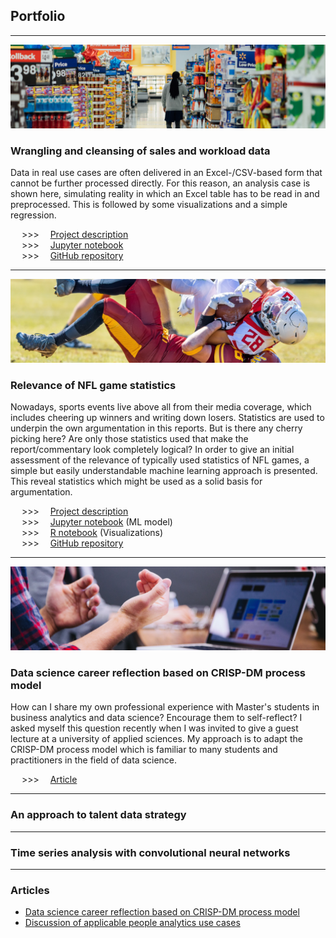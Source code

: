 ## Portfolio

---

<img src="IMG/wrangling_header.jpg?raw=true"/>

### Wrangling and cleansing of sales and workload data

Data in real use cases are often delivered in an Excel-/CSV-based form that cannot be further processed directly. For this reason, an analysis case is shown here, simulating reality in which an Excel table has to be read in and preprocessed. This is followed by some visualizations and a simple regression.

&emsp; \>\>\> &emsp;[Project description](/wrangling)<br>
&emsp; \>\>\> &emsp;[Jupyter notebook](/wrangling)<br>
&emsp; \>\>\> &emsp;[GitHub repository](https://github.com/dgluesen/wrangling-sales-workload)

---

<img src="IMG/nfl_header.jpg?raw=true"/>

### Relevance of NFL game statistics

Nowadays, sports events live above all from their media coverage, which includes cheering up winners and writing down losers. Statistics are used to underpin the own argumentation in this reports. But is there any cherry picking here? Are only those statistics used that make the report/commentary look completely logical? In order to give an initial assessment of the relevance of typically used statistics of NFL games, a simple but easily understandable machine learning approach is presented. This reveal statistics which might be used as a solid basis for argumentation.

&emsp; \>\>\> &emsp;[Project description](/nflstatistics)<br>
&emsp; \>\>\> &emsp;[Jupyter notebook](/wrangling) (ML model)<br>
&emsp; \>\>\> &emsp;[R notebook](/wrangling) (Visualizations)<br>
&emsp; \>\>\> &emsp;[GitHub repository](https://github.com/dgluesen/relevance-nfl-statistics)

---

<img src="IMG/career_header.jpg?raw=true"/>

### Data science career reflection based on CRISP-DM process model

How can I share my own professional experience with Master's students in business analytics and data science? Encourage them to self-reflect? I asked myself this question recently when I was invited to give a guest lecture at a university of applied sciences. My approach is to adapt the CRISP-DM process model which is familiar to many students and practitioners in the field of data science.

&emsp; \>\>\> &emsp;[Article](https://dgluesen.github.io/datascience-career-crisp-dm/)<br>

---


### An approach to talent data strategy

---

### Time series analysis with convolutional neural networks

---

### Articles

- [Data science career reflection based on CRISP-DM process model](http://example.com/)
- [Discussion of applicable people analytics use cases](http://example.com/)
